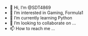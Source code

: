 - 👋 Hi, I’m @SDT4869
- 👀 I’m interested in Gaming, Formula1
- 🌱 I’m currently learning Python
- 💞️ I’m looking to collaborate on ...
- 📫 How to reach me ...

<!---
SDT4869/SDT4869 is a ✨ special ✨ repository because its `README.md` (this file) appears on your GitHub profile.
You can click the Preview link to take a look at your changes.
--->
